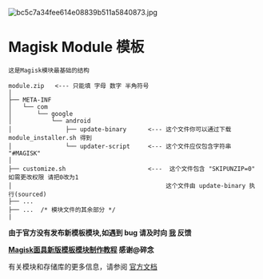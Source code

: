![bc5c7a34fee614e08839b511a5840873.jpg](https://i.loli.net/2020/01/30/fOFvI2o9KXqEkJr.jpg)
# Magisk Module 模板

`这是Magisk模块最基础的结构`
```
module.zip   <--- 只能填 字母 数字 半角符号
│
├── META-INF
│   └── com
│       └── google
│           └── android
│               ├── update-binary      <--- 这个文件你可以通过下载 module_installer.sh 得到
│               └── updater-script     <--- 这个文件应仅包含字符串 "#MAGISK"
│
├── customize.sh                       <---  这个文件包含 "SKIPUNZIP=0" 如需更改权限 请把0改为1 
│                                           这个文件由 update-binary 执行(sourced)
├── ...
├── ...  /* 模块文件的其余部分 */
|
```
**由于官方没有发布新模板模块,如遇到 bug 请及时向 [我](http://www.coolapk.com/u/1124169) 反馈**

**[Magisk面具新版模板模块制作教程](https://www.coolapk.com/feed/16056941?shareKey=YWI0MDFiYWE1Y2E3NWUyYzA3ODc~&shareUid=1124169&shareFrom=com.coolapk.market_10.0.1) 感谢@碎念**

有关模块和存储库的更多信息，请参阅 [官方文档](https://topjohnwu.github.io/Magisk/guides.html)
